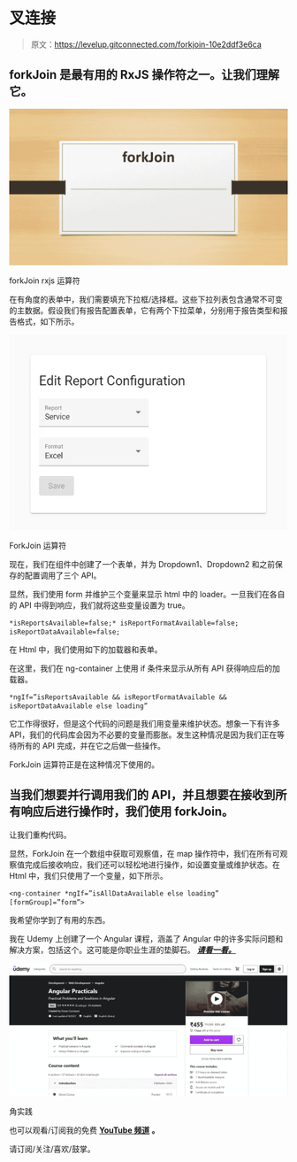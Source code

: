 # 叉连接

> 原文：<https://levelup.gitconnected.com/forkjoin-10e2ddf3e6ca>

## forkJoin 是最有用的 RxJS 操作符之一。让我们理解它。

![](img/efc0eace6a5f321261ccff5443da9017.png)

forkJoin rxjs 运算符

在有角度的表单中，我们需要填充下拉框/选择框。这些下拉列表包含通常不可变的主数据。假设我们有报告配置表单，它有两个下拉菜单，分别用于报告类型和报告格式，如下所示。

![](img/ea2777cbe23d2c83b5a60f2abf873c9b.png)

ForkJoin 运算符

现在，我们在组件中创建了一个表单，并为 Dropdown1、Dropdown2 和之前保存的配置调用了三个 API。

显然，我们使用 form 并维护三个变量来显示 html 中的 loader。一旦我们在各自的 API 中得到响应，我们就将这些变量设置为 true。

```
*isReportsAvailable=false;* isReportFormatAvailable=false;
isReportDataAvailable=false;
```

在 Html 中，我们使用如下的加载器和表单。

在这里，我们在 ng-container 上使用 if 条件来显示从所有 API 获得响应后的加载器。

```
*ngIf=”isReportsAvailable && isReportFormatAvailable && isReportDataAvailable else loading”
```

它工作得很好，但是这个代码的问题是我们用变量来维护状态。想象一下有许多 API，我们的代码库会因为不必要的变量而膨胀。发生这种情况是因为我们正在等待所有的 API 完成，并在它之后做一些操作。

ForkJoin 运算符正是在这种情况下使用的。

## 当我们想要并行调用我们的 API，并且想要在接收到所有响应后进行操作时，我们使用 forkJoin。

让我们重构代码。

显然，ForkJoin 在一个数组中获取可观察值，在 map 操作符中，我们在所有可观察值完成后接收响应，我们还可以轻松地进行操作，如设置变量或维护状态。在 Html 中，我们只使用了一个变量，如下所示。

```
<ng-container *ngIf=”isAllDataAvailable else loading” [formGroup]=”form”>
```

我希望你学到了有用的东西。

我在 Udemy 上创建了一个 Angular 课程，涵盖了 Angular 中的许多实际问题和解决方案，包括这个。这可能是你职业生涯的垫脚石。 [***请看一看。***](https://www.udemy.com/course/angular-practicals/?couponCode=F48E50E6ECF6D99AD500)

![](img/2b539648c9e52f6017ff625f8686ca95.png)

角实践

也可以观看/订阅我的免费 [**YouTube 频道**](https://www.youtube.com/channel/UC30-Z9Lz8DWe_Vq93dOs-Gw) **。**

请订阅/关注/喜欢/鼓掌。